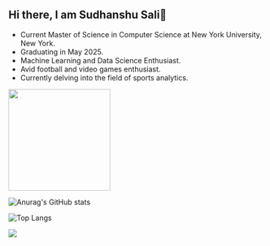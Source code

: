 ## Hi there, I am Sudhanshu Sali👋

- Current Master of Science in Computer Science at New York University, New York.
- Graduating in May 2025.
- Machine Learning and Data Science Enthusiast.
- Avid football and video games enthusiast.
- Currently delving into the field of sports analytics.
  
<a href="#">
  <img height=200 align="center" src="https://my-stats-43gk.vercel.app/api?username=sudsali&show_icons=true&theme=radical&hide=contribs,issues&show=discussions_answered&rank_icon=github&include_all_commits=true&card_width=150" />
</a>

![Anurag's GitHub stats](https://github-readme-stats.vercel.app/api?username=sudsali&show_icons=true&theme=prussian)

![Top Langs](https://github-readme-stats.vercel.app/api/top-langs/?username=sudsali&size_weight=0.5&count_weight=0.5&layout=compact)

![](https://komarev.com/ghpvc/?username=sudsali)
